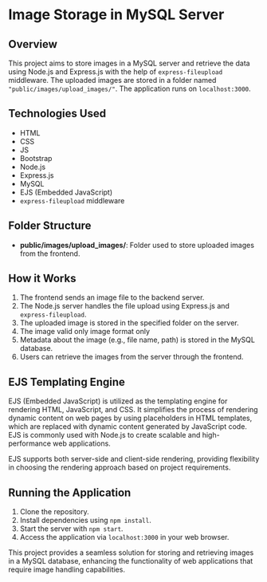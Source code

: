 # Image Storage in MySQL Server

## Overview
This project aims to store images in a MySQL server and retrieve the data using Node.js and Express.js with the help of `express-fileupload` middleware. The uploaded images are stored in a folder named `"public/images/upload_images/"`. The application runs on `localhost:3000`.

## Technologies Used
- HTML
- CSS
- JS
- Bootstrap
- Node.js
- Express.js
- MySQL
- EJS (Embedded JavaScript)
- `express-fileupload` middleware

## Folder Structure
- **public/images/upload_images/**: Folder used to store uploaded images from the frontend.

## How it Works
1. The frontend sends an image file to the backend server.
2. The Node.js server handles the file upload using Express.js and `express-fileupload`.
3. The uploaded image is stored in the specified folder on the server.
4. The image valid only image format only
5. Metadata about the image (e.g., file name, path) is stored in the MySQL database.
6. Users can retrieve the images from the server through the frontend.

## EJS Templating Engine
EJS (Embedded JavaScript) is utilized as the templating engine for rendering HTML, JavaScript, and CSS. It simplifies the process of rendering dynamic content on web pages by using placeholders in HTML templates, which are replaced with dynamic content generated by JavaScript code. EJS is commonly used with Node.js to create scalable and high-performance web applications.

EJS supports both server-side and client-side rendering, providing flexibility in choosing the rendering approach based on project requirements.

## Running the Application
1. Clone the repository.
2. Install dependencies using `npm install`.
3. Start the server with `npm start`.
4. Access the application via `localhost:3000` in your web browser.

This project provides a seamless solution for storing and retrieving images in a MySQL database, enhancing the functionality of web applications that require image handling capabilities.
